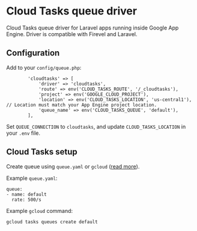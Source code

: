 # Cloud Tasks queue driver

Cloud Tasks queue driver for Laravel apps running inside Google App Engine. Driver is compatible with Firevel and Laravel.

## Configuration

Add to your `config/queue.php`:
```
        'cloudtasks' => [
            'driver' => 'cloudtasks',
            'route' => env('CLOUD_TASKS_ROUTE', '/_cloudtasks'),
            'project' => env('GOOGLE_CLOUD_PROJECT'),
            'location' => env('CLOUD_TASKS_LOCATION', 'us-central1'), // Location must match your App Engine project location.
            'queue_name' => env('CLOUD_TASKS_QUEUE', 'default'),
        ],
```

Set `QUEUE_CONNECTION` to `cloudtasks`, and update `CLOUD_TASKS_LOCATION` in your `.env` file.

## Cloud Tasks setup

Create queue using `queue.yaml` or `gcloud` ([read more](https://cloud.google.com/tasks/docs/queue-yaml)).

Example `queue.yaml`:
```
queue:
- name: default
  rate: 500/s
```

Example `gcloud` command:
```
gcloud tasks queues create default
```
